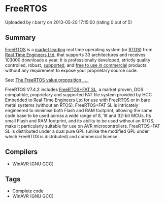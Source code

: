 # FreeRTOS

Uploaded by r.barry on 2013-05-20 17:15:00 (rating 0 out of 5)

## Summary

[FreeRTOS](http://www.FreeRTOS.org) is a [market leading](http://bit.ly/mJ0NVF) real time operating system (or [RTOS](http://www.freertos.org/about-RTOS.html)) from [Real Time Engineers Ltd.](http://www.freertos.org/RTOS-contact-and-support.html) that supports 33 architectures and receives 103000 downloads a year. It is professionally developed, strictly quality controlled, robust, [supported](http://www.freertos.org/FreeRTOS_Support_Forum_Archive/freertos_support_forum_archive_index.html), and [free to use in commercial](http://www.freertos.org/a00114.html) products without any requirement to expose your proprietary source code.


See: [The FreeRTOS value proposition . . .](http://www.freertos.org/RTOS.html) 


FreeRTOS V7.4.2 includes [FreeRTOS+FAT SL](http://www.FreeRTOS.org/fat_sl), a market proven, DOS compatible, proprietary and supported FAT file system provided by HCC Embedded to Real Time Engineers Ltd for use with FreeRTOS or in bare metal systems (without an RTOS). FreeRTOS+FAT SL is intricately engineered to minimise both Flash and RAM footprint, allowing the same code base to be used across a wide range of 8, 16 and 32-bit MCUs. Its small Flash and RAM footprint, and its ability to be used without an RTOS, make it particularly suitable for use on AVR microcontrollers. FreeRTOS+FAT SL is distributed under a dual pure GPL (unlike the modified GPL under which FreeRTOS is distributed) and commercial license.

## Compilers

- WinAVR (GNU GCC)

## Tags

- Complete code
- WinAVR (GNU GCC)

